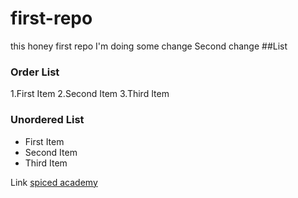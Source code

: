 # first-repo
this honey first repo
I'm doing some change
Second change
##List
### Order List
1.First Item
2.Second Item
3.Third Item
### Unordered List
- First Item
- Second Item
- Third Item


Link [spiced academy](https://www.spiced-academy.com/en/program?utm_source=GoogleAds&utm_medium=cpc&utm_id=1702155010&utm_term=66119203123https://www.spiced-academy.com/en/program?utm_source=Googleads&utm_medium=cpc&utm_campaign=en-all-conversion-all-branded&utm_content=66119203123&gclid=EAIaIQobChMI3oO7_J_KgAMVt6NaBR1jBg7SEAAYASAAEgJo-_D_BwE)

